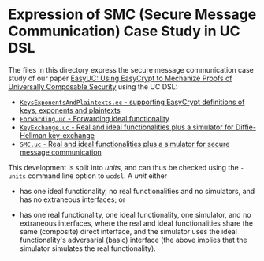 Expression of SMC (Secure Message Communication) Case Study in UC DSL
=====================================================================

The files in this directory express the secure message communication
case study of our paper [EasyUC: Using EasyCrypt to Mechanize Proofs
of Universally Composable Security](https://eprint.iacr.org/2019/582)
using the UC DSL:

* [`KeysExponentsAndPlaintexts.ec` - supporting EasyCrypt definitions
   of keys, exponents and plaintexts](KeysExponentsAndPlaintexts.ec)
* [`Forwarding.uc` - Forwarding ideal functionality](Forwarding.uc)
* [`KeyExchange.uc` - Real and ideal functionalities plus a simulator
   for Diffie-Hellman key-exchange](KeyExchange.uc)
* [`SMC.uc` - Real and ideal functionalities plus a simulator for
   secure message communication](SMC.uc)
   
This development is split into *units*, and can thus be checked using the
`-units` command line option to `ucdsl`. A *unit* either

* has one ideal functionality, no real functionalities and no
  simulators, and has no extraneous interfaces; or

* has one real functionality, one ideal functionality, one simulator,
  and no extraneous interfaces, where the real and ideal
  functionalities share the same (composite) direct interface, and the
  simulator uses the ideal functionality's adversarial (basic)
  interface (the above implies that the simulator simulates the real
  functionality).
